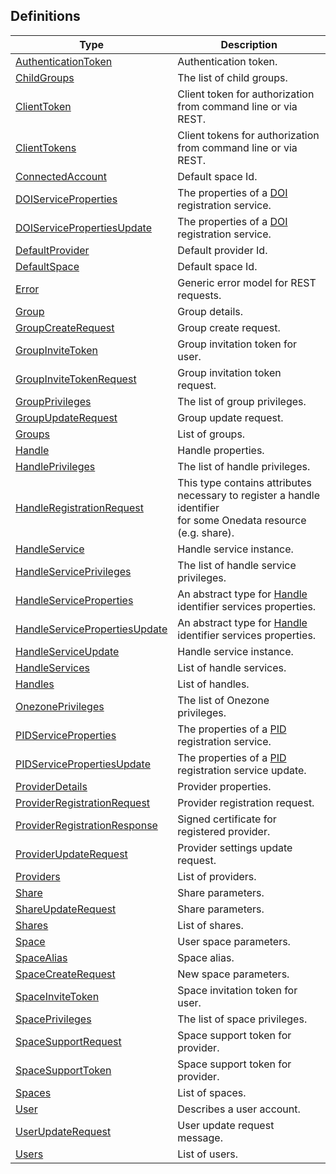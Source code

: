 
<a name="definitions"></a>
## Definitions

|Type|Description|
|---|---|
|[AuthenticationToken](definitions/AuthenticationToken.md)|Authentication token.|
|[ChildGroups](definitions/ChildGroups.md)|The list of child groups.|
|[ClientToken](definitions/ClientToken.md)|Client token for authorization from command line or via REST.|
|[ClientTokens](definitions/ClientTokens.md)|Client tokens for authorization from command line or via REST.|
|[ConnectedAccount](definitions/ConnectedAccount.md)|Default space Id.|
|[DOIServiceProperties](definitions/DOIServiceProperties.md)|The properties of a [DOI](http://doi.org) registration service.|
|[DOIServicePropertiesUpdate](definitions/DOIServicePropertiesUpdate.md)|The properties of a [DOI](http://doi.org) registration service.|
|[DefaultProvider](definitions/DefaultProvider.md)|Default provider Id.|
|[DefaultSpace](definitions/DefaultSpace.md)|Default space Id.|
|[Error](definitions/Error.md)|Generic error model for REST requests.|
|[Group](definitions/Group.md)|Group details.|
|[GroupCreateRequest](definitions/GroupCreateRequest.md)|Group create request.|
|[GroupInviteToken](definitions/GroupInviteToken.md)|Group invitation token for user.|
|[GroupInviteTokenRequest](definitions/GroupInviteTokenRequest.md)|Group invitation token request.|
|[GroupPrivileges](definitions/GroupPrivileges.md)|The list of group privileges.|
|[GroupUpdateRequest](definitions/GroupUpdateRequest.md)|Group update request.|
|[Groups](definitions/Groups.md)|List of groups.|
|[Handle](definitions/Handle.md)|Handle properties.|
|[HandlePrivileges](definitions/HandlePrivileges.md)|The list of handle privileges.|
|[HandleRegistrationRequest](definitions/HandleRegistrationRequest.md)|This type contains attributes necessary to register a handle identifier<br>for some Onedata resource (e.g. share).|
|[HandleService](definitions/HandleService.md)|Handle service instance.|
|[HandleServicePrivileges](definitions/HandleServicePrivileges.md)|The list of handle service privileges.|
|[HandleServiceProperties](definitions/HandleServiceProperties.md)|An abstract type for [Handle](http://handle.net) identifier services properties.|
|[HandleServicePropertiesUpdate](definitions/HandleServicePropertiesUpdate.md)|An abstract type for [Handle](http://handle.net) identifier services properties.|
|[HandleServiceUpdate](definitions/HandleServiceUpdate.md)|Handle service instance.|
|[HandleServices](definitions/HandleServices.md)|List of handle services.|
|[Handles](definitions/Handles.md)|List of handles.|
|[OnezonePrivileges](definitions/OnezonePrivileges.md)|The list of Onezone privileges.|
|[PIDServiceProperties](definitions/PIDServiceProperties.md)|The properties of a [PID](http://www.pidconsortium.eu/) registration service.|
|[PIDServicePropertiesUpdate](definitions/PIDServicePropertiesUpdate.md)|The properties of a [PID](http://www.pidconsortium.eu/) registration service update.|
|[ProviderDetails](definitions/ProviderDetails.md)|Provider properties.|
|[ProviderRegistrationRequest](definitions/ProviderRegistrationRequest.md)|Provider registration request.|
|[ProviderRegistrationResponse](definitions/ProviderRegistrationResponse.md)|Signed certificate for registered provider.|
|[ProviderUpdateRequest](definitions/ProviderUpdateRequest.md)|Provider settings update request.|
|[Providers](definitions/Providers.md)|List of providers.|
|[Share](definitions/Share.md)|Share parameters.|
|[ShareUpdateRequest](definitions/ShareUpdateRequest.md)|Share parameters.|
|[Shares](definitions/Shares.md)|List of shares.|
|[Space](definitions/Space.md)|User space parameters.|
|[SpaceAlias](definitions/SpaceAlias.md)|Space alias.|
|[SpaceCreateRequest](definitions/SpaceCreateRequest.md)|New space parameters.|
|[SpaceInviteToken](definitions/SpaceInviteToken.md)|Space invitation token for user.|
|[SpacePrivileges](definitions/SpacePrivileges.md)|The list of space privileges.|
|[SpaceSupportRequest](definitions/SpaceSupportRequest.md)|Space support token for provider.|
|[SpaceSupportToken](definitions/SpaceSupportToken.md)|Space support token for provider.|
|[Spaces](definitions/Spaces.md)|List of spaces.|
|[User](definitions/User.md)|Describes a user account.|
|[UserUpdateRequest](definitions/UserUpdateRequest.md)|User update request message.|
|[Users](definitions/Users.md)|List of users.|



